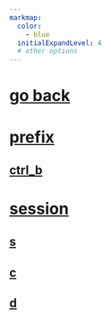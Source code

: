```yaml
---
markmap:
  color:
    - blue
  initialExpandLevel: 4
  # other options
---
```


# [go back](../index.html)
# [prefix](prefix/index.html)
## [ctrl_b](prefix/ctrl_b/index.html)
# [session](session/index.html)
## [s](session/s/index.html)
## [c](session/c/index.html)
## [d](session/d/index.html)

